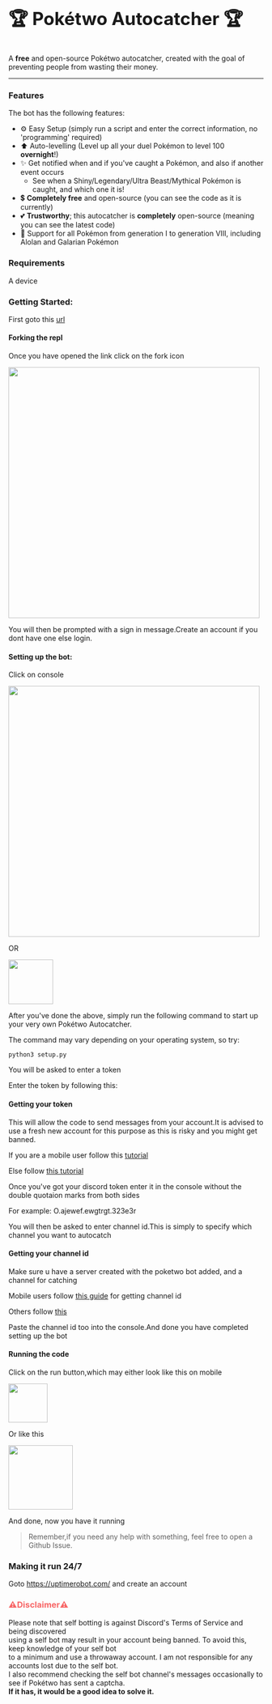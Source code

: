 <h3 style="font-size:35px;">🏆 Pokétwo Autocatcher 🏆</h3>
A <b>free</b> and open-source Pokétwo autocatcher, created with the goal of preventing people from wasting their money.

---

### Features
The bot has the following features:
- ⚙️ Easy Setup (simply run a script and enter the correct information, no 'programming' required)
- ⬆️ Auto-levelling (Level up all your duel Pokémon to level 100 **overnight**!)
- ✨ Get notified when and if you've caught a Pokémon, and also if another event occurs
    - See when a Shiny/Legendary/Ultra Beast/Mythical Pokémon is caught, and which one it is!
- 💲 **Completely free** and open-source (you can see the code as it is currently)
- 💕 **Trustworthy**; this autocatcher is **completely** open-source (meaning you can see the latest code)
- 📜 Support for all Pokémon from generation I to generation VIII, including Alolan and Galarian Pokémon

### Requirements
A device

### Getting Started:
First goto this [url](https://replit.com/@faizannoushad/Poketwo-Autocatcher)

#### <b>Forking the repl</b>
Once you have opened the link click on the fork icon</p><img src="https://i.imgur.com/cEpFWuF.png" width="496px height=" /></p>
You will then be prompted with a sign in message.Create an account if you dont have one else login.</br>

#### Setting up the bot:
Click on console</p>
<img src="https://i.imgur.com/1Kh7oif.png" width="496px height=" /></p>
OR</p>
<img src="https://i.imgur.com/CsgLv0E.png" width="88px height=" /></p>
After you've done the above, simply run the following command to start up your very own Pokétwo Autocatcher.</p>

The command may vary depending on your operating system, so try:
```
python3 setup.py
```
<p>You will be asked to enter a token</p>
Enter the token by following this:

#### <b>Getting your token</b>
This will allow the code to send messages from your account.It is advised to use a fresh new account for this purpose as this is risky and you might get banned.</p>
If you are a mobile user follow this [tutorial](https://www.youtube.com/watch?v=eMCSxtA4Vts)</p>
Else follow [this tutorial](https://www.youtube.com/watch?v=YEgFvgg7ZPI)</p>
Once you've got your discord token enter it in the console without the double quotaion marks from both sides</p>
For example: O.ajewef.ewgtrgt.323e3r</p>
You will then be asked to enter channel id.This is simply to specify which channel you want to autocatch

#### <b>Getting your channel id</b>
Make sure u have a server created with the poketwo bot added, and a channel for catching</p>
Mobile users follow [this guide](https://www.youtube.com/watch?v=LCHxuobBmpQ) for getting channel id</p>
Others follow [this](https://www.youtube.com/watch?v=YjiQ7CajAgg)</p>
Paste the channel id too into the console.And done you have completed setting up the bot

#### Running the code
Click on the run button,which may either look like this on mobile</p>
<img src="https://i.imgur.com/IMQF45D.png" width="77px height=" /></p>
Or like this</p>
<img src="https://i.imgur.com/wrtzrnS.png" width="127px height=" /></p>
And done, now you have it running
> Remember,if you need any help with something, feel free to open a Github Issue.

### Making it run 24/7
Goto https://uptimerobot.com/ and create an account

<h3 style="color:#f76767;">⚠️<b>Disclaimer</b>⚠️</h3> 
Please note that self botting is against Discord's Terms of Service and being discovered <br> 
using a self bot may result in your account being banned. To avoid this, keep knowledge of your self bot <br> to a minimum and use a throwaway account. I am not responsible for any accounts lost due to the self bot. <br> I also recommend checking the self bot channel's messages occasionally to see if Pokétwo has sent a captcha. <br> <b>If it has, it would be a good idea to solve it.</b> <br>
